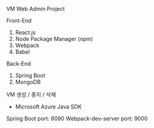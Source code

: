VM Web Admin Project

Front-End
 1) React.js
 2) Node Package Manager (npm)
 3) Webpack
 4) Babel

Back-End
 1) Spring Boot
 2) MongoDB

VM 생성 / 중지 / 삭제
 - Microsoft Azure Java SDK

Spring Boot port: 8090
Webpack-dev-server port: 9000
